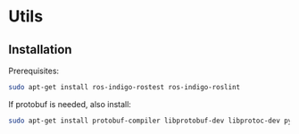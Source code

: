 # Utils

## Installation

Prerequisites:
```bash
sudo apt-get install ros-indigo-rostest ros-indigo-roslint
```

If protobuf is needed, also install:
```bash
sudo apt-get install protobuf-compiler libprotobuf-dev libprotoc-dev python-protobuf
```

